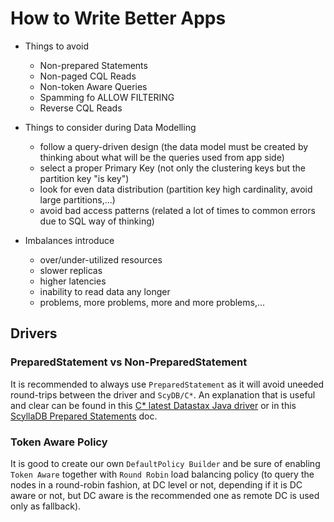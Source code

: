 # How to Write Better Apps

- Things to avoid
    - Non-prepared Statements
    - Non-paged CQL Reads
    - Non-token Aware Queries
    - Spamming fo ALLOW FILTERING
    - Reverse CQL Reads

- Things to consider during Data Modelling
    - follow a query-driven design (the data model must be created by thinking about what will be the queries used from app side)
    - select a proper Primary Key (not only the clustering keys but the partition key "is key")
    - look for even data distribution (partition key high cardinality, avoid large partitions,...)
    - avoid bad access patterns (related a lot of times to common errors due to SQL way of thinking)

- Imbalances introduce
    - over/under-utilized resources
    - slower replicas
    - higher latencies
    - inability to read data any longer
    - problems, more problems, more and more problems,...


## Drivers

### PreparedStatement vs Non-PreparedStatement
It is recommended to always use `PreparedStatement` as it will avoid uneeded round-trips between the driver and `ScyDB/C*`. An explanation that is useful and clear can be found in this [C* latest Datastax Java driver](https://docs.datastax.com/en/developer/java-driver/4.17/manual/core/statements/prepared/index.html) or in this [ScyllaDB Prepared Statements](https://java-driver.docs.scylladb.com/stable/manual/core/statements/prepared/) doc.

### Token Aware Policy 
It is good to create our own `DefaultPolicy Builder` and be sure of enabling `Token Aware` together with `Round Robin` load balancing policy (to query the nodes in a round-robin fashion, at DC level or not, depending if it is DC aware or not, but DC aware is the recommended one as remote DC is used only as fallback).
